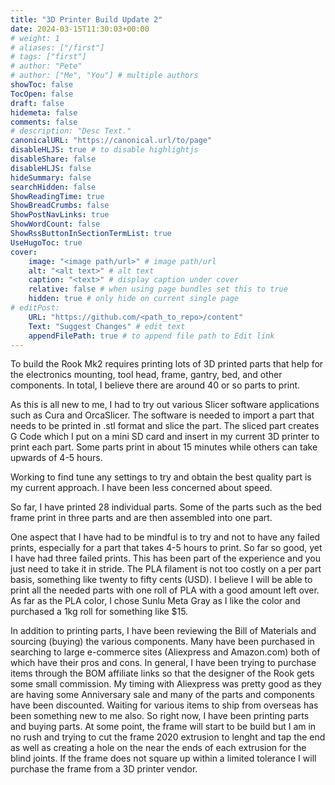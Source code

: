 ```yaml
---
title: "3D Printer Build Update 2"
date: 2024-03-15T11:30:03+00:00
# weight: 1
# aliases: ["/first"]
# tags: ["first"]
# author: "Pete"
# author: ["Me", "You"] # multiple authors
showToc: false
TocOpen: false
draft: false
hidemeta: false
comments: false
# description: "Desc Text."
canonicalURL: "https://canonical.url/to/page"
disableHLJS: true # to disable highlightjs
disableShare: false
disableHLJS: false
hideSummary: false
searchHidden: false
ShowReadingTime: true
ShowBreadCrumbs: false
ShowPostNavLinks: true
ShowWordCount: false
ShowRssButtonInSectionTermList: true
UseHugoToc: true
cover:
    image: "<image path/url>" # image path/url
    alt: "<alt text>" # alt text
    caption: "<text>" # display caption under cover
    relative: false # when using page bundles set this to true
    hidden: true # only hide on current single page
# editPost:
    URL: "https://github.com/<path_to_repo>/content"
    Text: "Suggest Changes" # edit text
    appendFilePath: true # to append file path to Edit link
---
```

To build the Rook Mk2 requires printing lots of 3D printed parts that help for the electronics mounting, tool head, frame, gantry, bed, and other components. In total, I believe there are around 40 or so parts to print. 

As this is all new to me, I had to try out various Slicer software applications such as Cura and OrcaSlicer. The software is needed to import a part that needs to be printed in .stl format and slice the part. The sliced part creates G Code which I put on a mini SD card and insert in my current 3D printer to print each part. Some parts print in about 15 minutes while others can take upwards of 4-5 hours.

Working to find tune any settings to try and obtain the best quality part is my current approach. I have been less concerned about speed.

So far, I have printed 28 individual parts. Some of the parts such as the bed frame print in three parts and are then assembled into one part.

One aspect that I have had to be mindful is to try and not to have any failed prints, especially for a part that takes 4-5 hours to print. So far so good, yet I have had three failed prints. This has been part of the experience and you just need to take it in stride. The PLA filament is not too costly on a per part basis, something like twenty to fifty cents (USD). I believe I will be able to print all the needed parts with one roll of PLA with a good amount left over. As far as the PLA color, I chose Sunlu Meta Gray as I like the color and purchased a 1kg roll for something like $15.

In addition to printing parts, I have been reviewing the Bill of Materials and sourcing (buying) the various components. Many have been purchased in searching to large e-commerce sites (Aliexpress and Amazon.com) both of which have their pros and cons. In general, I have been trying to purchase items through the BOM affiliate links so that the designer of the Rook gets some small commission. My timing with Aliexpress was pretty good as they are having some Anniversary sale and many of the parts and components have been discounted. Waiting for various items to ship from overseas has been something new to me also. 
So right now, I have been printing parts and buying parts. At some point, the frame will start to be build but I am in no rush and trying to cut the frame 2020 extrusion to lenght and tap the end as well as creating a hole on the near the ends of each extrusion for the blind joints. If the frame does not square up within a limited tolerance I will purchase the frame from a 3D printer vendor.